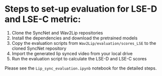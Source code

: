 # Steps to set-up evaluation for LSE-D and LSE-C metric:

1. Clone the SyncNet and Wav2Lip repositories
2. Install the dependencies and download the pretrained models
3. Copy the evaluation scripts from `Wav2Lip/evaluation/scores_LSE` to the cloned SyncNet repository
4. Import the generated lip synced video from your local drive
5. Run the evaluation script to calculate the LSE-D and LSE-C scores

Please see the `Lip_sync_evaluation.ipynb` notebook for the detailed steps.


 
